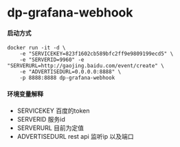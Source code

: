 # dp-grafana-webhook

#### 启动方式  
    docker run -it -d \
        -e "SERVICEKEY=823f1602cb589bfc2ff9e9809199ecd5" \
        -e "SERVERID=9960" -e "SERVERURL=http://gaojing.baidu.com/event/create" \
        -e "ADVERTISEDURL=0.0.0.0:8888" \
        -p 8888:8888 dp-grafana-webhook

#### 环境变量解释
- SERVICEKEY  百度的token
- SERVERID    服务id
- SERVERURL   目前为定值
- ADVERTISEDURL  rest api 监听ip 以及端口
